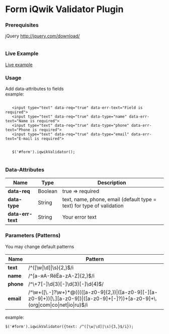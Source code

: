 <h1>Form iQwik Validator Plugin</h1>

<h3>Prerequisites</h3>
<p>jQuery <a href="http://jquery.com/download/" rel="nofollow" target="_blank">http://jquery.com/download/</a></p>
<pre><code><script type="text/javascript" src="./js/iqwik-validator.min.js"></script></code></pre>

<h3>Live Example</h3>
<p><a href="https://iqwik.github.io/iqwik-validator/" rel="nofollow" target="_blank">Live example</a></p>

<h3>Usage</h3>
<p>Add data-attributes to fields<br/>example:</p>
<pre>
<code>
   &lt;input type="text" data-req="true" data-err-text="Field is required"&gt;   
   &lt;input type="text" data-req="true" data-type="name" data-err-text="Name is required"&gt;   
   &lt;input type="text" data-req="true" data-type="phone" data-err-text="Phone is required"&gt;   
   &lt;input type="text" data-req="true" data-type="email" data-err-text="E-mail is required"&gt;
<br/>
   $('#form').iqwikValidator();
</code>
</pre>

<h3>Data-Attributes</h3>
<table>
  <thead>
    <tr>
      <th>Name</th>
      <th>Type</th>
      <th>Description</th>
    </tr>
  </thead>
  <tbody>
    <tr>
      <td><strong>data-req</strong></td>
      <td>Boolean</td>
      <td>true => required</td>
    </tr>
    <tr>
      <td><strong>data-type</strong></td>
      <td>String</td>
      <td>text, name, phone, email (default type = text) for type of validation</td>
    </tr>
    <tr>
      <td><strong>data-err-text</strong></td>
      <td>String</td>
      <td>Your error text</td>
    </tr>
  </tbody>
</table>

<h3>Parameters (Patterns)</h3>
<p>You may change default patterns</p>
<table>
  <thead>
    <tr>
      <th>Name</th>
      <th>Pattern</th>
    </tr>
  </thead>
  <tbody>
    <tr>
      <td><strong>text</strong></td>
      <td>/^([\w|\d]|\s){2,}$/i</td>
    </tr>
    <tr>
      <td><strong>name</strong></td>
      <td>/^[а-яА-ЯёЁa-zA-Z]{2,}$/i</td>
    </tr>      
    <tr>
      <td><strong>phone</strong></td>
      <td>/^\+7[-]\d{3}[-]\d{3}[-]\d{4}$/</td>
    </tr>
    <tr>
      <td><strong>email</strong></td>
      <td>/^\w+([\.-]?\w+)*@(((([a-z0-9]{2,})|([a-z0-9][-][a-z0-9]+))[\.][a-z0-9])|([a-z0-9]+[-]?))+[a-z0-9]+\.(org|com|co|net|io|ru)$/i</td>
    </tr>
  </tbody>
</table>
<p>example:</p>
<pre><code>$('#form').iqwikValidator({text: /^([\w|\d]|\s){3,}$/i});</code></pre>
